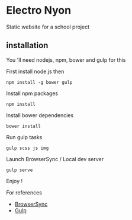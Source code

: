# Electro Nyon

Static website for a school project

## installation

You 'll need nodejs, npm, bower and gulp for this

First install node.js then

    npm install -g bower gulp

Install npm packages

    npm install

Install bower dependencies

    bower install

Run gulp tasks

    gulp scss js img

Launch BrowserSync / Local dev server

    gulp serve

Enjoy !

For references

- [BrowserSync](https://www.browsersync.io/)
- [Gulp](http://gulpjs.com/)